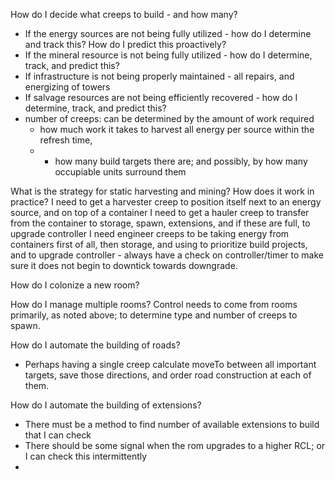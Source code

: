 How do I decide what creeps to build - and how many?
- If the energy sources are not being fully utilized - how do I determine and track this? How do I predict this proactively?
- If the mineral resource is not being fully utilized - how do I determine, track, and predict this?
- If infrastructure is not being properly maintained - all repairs, and energizing of towers
- If salvage resources are not being efficiently recovered - how do I determine, track, and predict this?
- number of creeps: can be determined by the amount of work required
  - how much work it takes to harvest all energy per source within the refresh time, 
  - + how many build targets there are; and possibly, by how many occupiable units surround them

What is the strategy for static harvesting and mining? How does it work in practice?
I need to get a harvester creep to position itself next to an energy source, and on top of a container
I need to get a hauler creep to transfer from the container to storage, spawn, extensions, and if these are full, to upgrade controller
I need engineer creeps to be taking energy from containers first of all, then storage, and using to prioritize build projects, and to upgrade controller - always have a check on controller/timer to make sure it does not begin to downtick towards downgrade.

How do I colonize a new room?

How do I manage multiple rooms? Control needs to come from rooms primarily, as noted above; to determine type and number of creeps to spawn.

How do I automate the building of roads? 
- Perhaps having a single creep calculate moveTo between all important targets, save those directions, and order road construction at each of them.

How do I automate the building of extensions? 
- There must be a method to find number of available extensions to build that I can check
- There should be some signal when the rom upgrades to a higher RCL; or I can check this intermittently
- 